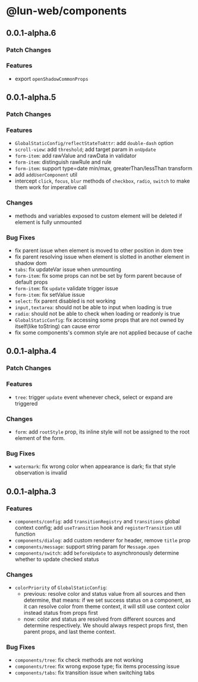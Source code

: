 # @lun-web/components

## 0.0.1-alpha.6

### Patch Changes

### Features

- export `openShadowCommonProps`

## 0.0.1-alpha.5

### Patch Changes

### Features

- `GlobalStaticConfig/reflectStateToAttr`: add `double-dash` option
- `scroll-view`: add `threshold`; add target param in `onUpdate`
- `form-item`: add rawValue and rawData in validator
- `form-item`: distinguish rawRule and rule
- `form-item`: support type=date min/max, greaterThan/lessThan transform
- add `addUserComponent` util
- intercept `click`, `focus`, `blur` methods of `checkbox`, `radio`, `switch` to make them work for imperative call

### Changes

- methods and variables exposed to custom element will be deleted if element is fully unmounted

### Bug Fixes

- fix parent issue when element is moved to other position in dom tree
- fix parent resolving issue when element is slotted in another element in shadow dom
- `tabs`: fix updateVar issue when unmounting
- `form-item`: fix some props can not be set by form parent because of default props
- `form-item`: fix `update` validate trigger issue
- `form-item`: fix setValue issue
- `select`: fix parent disabled is not working
- `input,textarea`: should not be able to input when loading is true
- `radio`: should not be able to check when loading or readonly is true
- `GlobalStaticConfig`: fix accessing some props that are not owned by itself(like toString) can cause error
- fix some components's common style are not applied because of cache

## 0.0.1-alpha.4

### Patch Changes

### Features

- `tree`: trigger `update` event whenever check, select or expand are triggered

### Changes

- `form`: add `rootStyle` prop, its inline style will not be assigned to the root element of the form.

### Bug Fixes

- `watermark`: fix wrong color when appearance is dark; fix that style observation is invalid

## 0.0.1-alpha.3

### Features

- `components/config`: add `transitionRegistry` and `transitions` global context config; add `useTransition` hook and `registerTransition` util function
- `components/dialog`: add custom renderer for header, remove `title` prop
- `components/message`: support string param for `Message.open`
- `components/switch`: add `beforeUpdate` to asynchronously determine whether to update checked status

### Changes

- `colorPriority` of `GlobalStaticConfig`:
  - previous: resolve color and status value from all sources and then determine, that means: if we set success status on a component, as it can resolve color from theme context, it will still use context color instead status from props first
  - now: color and status are resolved from different sources and determine respectively. We should always respect props first, then parent props, and last theme context.

### Bug Fixes

- `components/tree`: fix check methods are not working
- `components/tree`: fix wrong expose type; fix items processing issue
- `components/tabs`: fix transition issue when switching tabs
